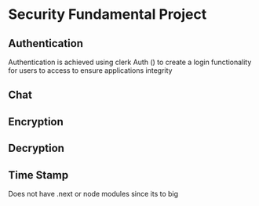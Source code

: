 # Security Fundamental Project 

## Authentication
Authentication is achieved using clerk Auth () to create a login functionality for users to access to ensure applications integrity 

## Chat 


## Encryption 

## Decryption 

## Time Stamp 

Does not have .next or node modules since its to big 
